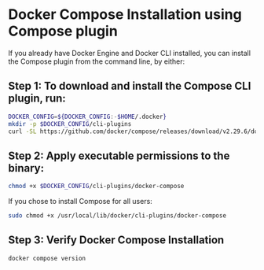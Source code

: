 # Docker Compose Installation using Compose plugin 

If you already have Docker Engine and Docker CLI installed, you can install the Compose plugin from the command line, by either:

## Step 1: To download and install the Compose CLI plugin, run:

```bash
DOCKER_CONFIG=${DOCKER_CONFIG:-$HOME/.docker}
mkdir -p $DOCKER_CONFIG/cli-plugins
curl -SL https://github.com/docker/compose/releases/download/v2.29.6/docker-compose-linux-x86_64 -o $DOCKER_CONFIG/cli-plugins/docker-compose
```
## Step 2: Apply executable permissions to the binary:

```bash
chmod +x $DOCKER_CONFIG/cli-plugins/docker-compose

```
 If you chose to install Compose for all users:
 
```bash
sudo chmod +x /usr/local/lib/docker/cli-plugins/docker-compose
```
 
## Step 3: Verify Docker Compose Installation
```bash
docker compose version
```
